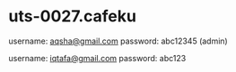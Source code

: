 # uts-0027.cafeku

username: aqsha@gmail.com
password: abc12345
(admin)

username: iqtafa@gmail.com
password: abc123

